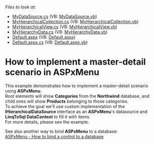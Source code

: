 <!-- default file list -->
*Files to look at*:

* [MyDataSource.cs](./CS/WebSite/App_Code/MyDataSource.cs) (VB: [MyDataSource.vb](./VB/WebSite/App_Code/MyDataSource.vb))
* [MyHierarchicalCollection.cs](./CS/WebSite/App_Code/MyHierarchicalCollection.cs) (VB: [MyHierarchicalCollection.vb](./VB/WebSite/App_Code/MyHierarchicalCollection.vb))
* [MyHierarchicalView.cs](./CS/WebSite/App_Code/MyHierarchicalView.cs) (VB: [MyHierarchicalView.vb](./VB/WebSite/App_Code/MyHierarchicalView.vb))
* [MyHierarchyData.cs](./CS/WebSite/App_Code/MyHierarchyData.cs) (VB: [MyHierarchyData.vb](./VB/WebSite/App_Code/MyHierarchyData.vb))
* [Default.aspx](./CS/WebSite/Default.aspx) (VB: [Default.aspx](./VB/WebSite/Default.aspx))
* [Default.aspx.cs](./CS/WebSite/Default.aspx.cs) (VB: [Default.aspx.vb](./VB/WebSite/Default.aspx.vb))
<!-- default file list end -->
# How to implement a master-detail scenario in ASPxMenu


<p>This example demonstrates how to implement a master-detail scenario using <strong>ASPxMenu</strong>.<br />
Root elements will show <strong>Categories</strong> from the <strong>Northwind</strong> database, and child ones will show <strong>Products</strong> belonging to those categories.<br />
To achieve the goal we'll use custom implementation of the <strong>IHierarchicalDataSource </strong>interface as an <strong>ASPxMenu</strong>'s datasource<strong> </strong>and <strong>LinqToSql</strong><strong> </strong><strong>DataContext </strong>to fill it with items.<br />
For more details, please see the example.</p><p>See also another way to bind <strong>ASPxMenu</strong> to a database:<br />
<a href="https://www.devexpress.com/Support/Center/p/E49">ASPxMenu - How to bind a control to a database</a><u><br />
</u></p>

<br/>


